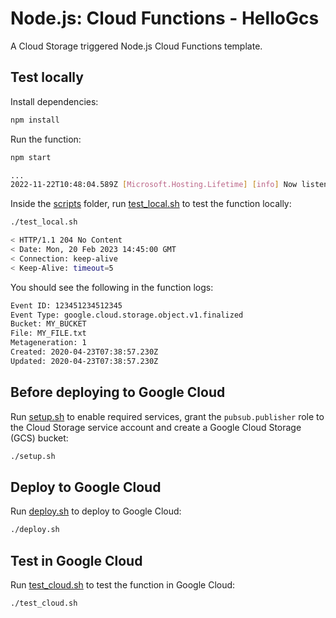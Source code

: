 # Node.js: Cloud Functions - HelloGcs

A Cloud Storage triggered Node.js Cloud Functions template.

## Test locally

Install dependencies:

```sh
npm install
```

Run the function:

```sh
npm start

...
2022-11-22T10:48:04.589Z [Microsoft.Hosting.Lifetime] [info] Now listening on: http://127.0.0.1:8080
```

Inside the [scripts](scripts) folder, run [test_local.sh](scripts/test.sh) to
test the function locally:

```sh
./test_local.sh

< HTTP/1.1 204 No Content
< Date: Mon, 20 Feb 2023 14:45:00 GMT
< Connection: keep-alive
< Keep-Alive: timeout=5
```

You should see the following in the function logs:

```sh
Event ID: 123451234512345
Event Type: google.cloud.storage.object.v1.finalized
Bucket: MY_BUCKET
File: MY_FILE.txt
Metageneration: 1
Created: 2020-04-23T07:38:57.230Z
Updated: 2020-04-23T07:38:57.230Z
```

## Before deploying to Google Cloud

Run [setup.sh](scripts/setup.sh) to enable required services, grant the
`pubsub.publisher` role to the Cloud Storage service account and create a Google
Cloud Storage (GCS) bucket:

```sh
./setup.sh
```

## Deploy to Google Cloud

Run [deploy.sh](scripts/deploy.sh) to deploy to Google Cloud:

```sh
./deploy.sh
```

## Test in Google Cloud

Run [test_cloud.sh](scripts/test_cloud.sh) to test the function in Google Cloud:

```sh
./test_cloud.sh
```
